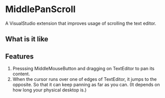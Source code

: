 # MiddlePanScroll
  A VisualStudio extension that improves usage of scrolling the text editor.

## What is it like


## Features

1. Presssing MiddleMouseButton and dragging on TextEditor to pan its content. 
2. When the cursor runs over one of edges of TextEditor, it jumps to the opposite. So that it can keep panning as far as you can. (It depends on how long your physical desktop is.)

